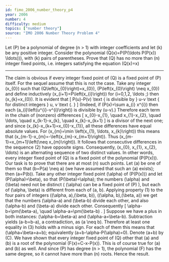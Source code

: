 ```yaml
---
id: fimo_2006_number_theory_p4
year: 2006
number: 4
difficulty: medium
topics: ["number theory"]
source: "IMO 2006 Number Theory Problem 4"
---
```


Let \(P\) be a polynomial of degree \(n > 1\) with integer coefficients and let \(k\) be any positive integer. Consider the polynomial \(Q(x)=P(P(\ldots P(P(x)) \ldots))\), with \(k\) pairs of parentheses. Prove that \(Q\) has no more than \(n\) integer fixed points, i.e. integers satisfying the equation \(Q(x)=x\)

---
The claim is obvious if every integer fixed point of \(Q\) is a fixed point of \(P\) itself. For the sequel assume that this is not the case. Take any integer \(x_{0}\) such that \(Q\left(x_{0}\right)=x_{0}\), \(P\left(x_{0}\right) \neq x_{0}\) and define inductively \(x_{i+1}=P\left(x_{i}\right)\) for \(i=0,1,2, \ldots ;\) then \(x_{k}=x_{0}\).
It is evident that
\[
P(u)-P(v) \text { is divisible by } u-v \text { for distinct integers } u, v \text {. }
\]
(Indeed, if \(P(x)=\sum a_{i} x^{i}\) then each \(a_{i}\left(u^{i}-v^{i}\right)\) is divisible by \(u-v\).) Therefore each term in the chain of (nonzero) differences
\[
x_{0}-x_{1}, \quad x_{1}-x_{2}, \quad \ldots, \quad x_{k-1}-x_{k}, \quad x_{k}-x_{k+1}
\]
is a divisor of the next one; and since \(x_{k}-x_{k+1}=x_{0}-x_{1}\), all these differences have equal absolute values. For \(x_{m}=\min \left(x_{1}, \ldots, x_{k}\right)\) this means that \(x_{m-1}-x_{m}=-\left(x_{m}-x_{m+1}\right)\). Thus \(x_{m-1}=x_{m+1}\left(\neq x_{m}\right)\). It follows that consecutive differences in the sequence (2) have opposite signs. Consequently, \(x_{0}, x_{1}, x_{2}, \ldots\) is an alternating sequence of two distinct values. In other words, every integer fixed point of \(Q\) is a fixed point of the polynomial \(P(P(x))\). Our task is to prove that there are at most \(n\) such points.
Let \(a\) be one of them so that \(b=P(a) \neq a\) (we have assumed that such an \(a\) exists); then \(a=P(b)\). Take any other integer fixed point \(\alpha\) of \(P(P(x))\) and let \(P(\alpha)=\beta\), so that \(P(\beta)=\alpha\); the numbers \(\alpha\) and \(\beta\) need not be distinct ( \(\alpha\) can be a fixed point of \(P\) ), but each of \(\alpha, \beta\) is different from each of \(a, b\). Applying property (1) to the four pairs of integers \((\alpha, a),(\beta, b)\), \((\alpha, b),(\beta, a)\) we get that the numbers \(\alpha-a\) and \(\beta-b\) divide each other, and also \(\alpha-b\) and \(\beta-a\) divide each other. Consequently
\[
\alpha-b=\pm(\beta-a), \quad \alpha-a=\pm(\beta-b) .
\]
Suppose we have a plus in both instances: \(\alpha-b=\beta-a\) and \(\alpha-a=\beta-b\). Subtraction yields \(a-b=b-a\), a contradiction, as \(a \neq b\). Therefore at least one equality in (3) holds with a minus sign. For each of them this means that \(\alpha+\beta=a+b\); equivalently \(a+b-\alpha-P(\alpha)=0\).
Denote \(a+b\) by \(C\). We have shown that every integer fixed point of \(Q\) other that \(a\) and \(b\) is a root of the polynomial \(F(x)=C-x-P(x)\). This is of course true for \(a\) and \(b\) as well. And since \(P\) has degree \(n > 1\), the polynomial \(F\) has the same degree, so it cannot have more than \(n\) roots. Hence the result.

